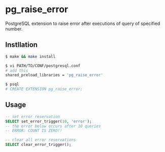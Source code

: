 # pg_raise_error

PostgreSQL extension to raise error after executions of query of specified number.

## Instllation

```bash
$ make && make install

$ vi PATH/TO/CONF/postgresql.conf
# add this
shared_preload_libraries = 'pg_raise_error'

$ psql
# CREATE EXTENSION pg_raise_error;
```

## Usage

```sql
-- set error reservation
SELECT set_error_trigger(10, 'error');
-- the error below occurs after 10 queries
-- ERROR: COUNT IS ZERO!!

-- clear all error reservations
SELECT clear_error_trigger();
```
